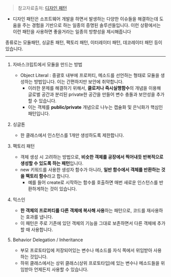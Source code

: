 > 참고자료출처: [디자인 패턴](https://im-developer.tistory.com/141)

- 디자인 패턴은 소프트웨어 개발을 하면서 발생하는 다양한 이슈들을 해결하는데 도움을 주는 경험을 기반으로 하는 일종의 증명된 솔루션들입니다.
이런 상황에서는 이런 패턴을 사용하면 좋을거라는 일종의 방향성을 제시해줍니다

종류로는 모듈패턴, 싱글톤 패턴, 팩토리 패턴, 이터레이터 패턴, 데코레이터 패턴 등이 있습니다.

---

1. 자바스크립트에서 모듈을 만드는 방법 
    - Object Literal : 중괄호 내부에 프로퍼티, 메소드를 선언하는 형태로 모듈을 생성하는 방법입니다. 이는 간편하지만 보안에 취약합니다.
        - 이러한 문제를 해결하기 위해서, **클로저나 즉시실행함수**의 개념을 이용해 글로벌 공간과 분리된 private한 공간을 만들어 변수 충돌과 보안성을 추가할 수 있습니다.
        - 이는 객체를 **public/private** 개념으로 나누는 캡슐화 및 은닉화가 핵심인 패턴입니다. 

2. 싱글톤
    - 한 클래스에서 인스턴스를 1개만 생성하도록 제한합니다.

3. 팩토리 패턴 
    - 객체 생성 시 고려하는 방법으로, **비슷한 객체를 공장에서 찍어내듯 반복적으로 생성할 수 있도록 하는 패턴**입니다.
    - new 키워드를 사용한 생성자 함수가 아니라, **일반 함수에서 객체를 반환하는 것을 팩토리 함수**라고 합니다.
        - 예를 들어 create로 시작하는 함수를 호출하면 매번 새로운 인스턴스를 반환하게하는 것이 있습니다.

4. 믹스인
    - **한 객체의 프로퍼티를 다른 객체에 복사해 사용**하는 패턴으로, 코드를 재사용하는 효과를 냅니다.
    - 이 패턴은 주로 기존에 있던 객체의 기능을 그대로 보존하면서 다른 객체에 추가할 때 사용합니다.

5. Behavior Delegation / Inheritance
    - 부모 프로토타입에 저장되어있는 변수나 메소드를 자식 쪽에서 위임받아 사용하는 것입니다.
    - 하위 클래스에서는 상위 클래스(상위 프로토타입)에 있는 변수나 메소드들을 위임받아 언제든지 사용할 수 있습니다.